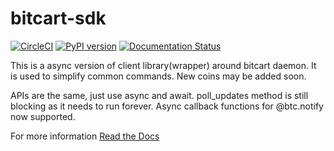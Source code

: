 # bitcart-sdk
[![CircleCI](https://circleci.com/gh/MrNaif2018/bitcart-sdk.svg?style=svg)](https://circleci.com/gh/MrNaif2018/bitcart-sdk)
[![PyPI version](https://img.shields.io/pypi/v/bitcart.svg)](https://pypi.python.org/pypi/bitcart/) 
[![Documentation Status](https://readthedocs.org/projects/bitcart-sdk/badge/?version=latest)](https://bitcart-sdk.readthedocs.io/en/latest/?badge=latest)


This is a async version of client library(wrapper) around bitcart daemon. It is used to simplify common commands. New coins may be added soon.

APIs are the same, just use async and await. poll_updates method is still blocking as it needs to run forever. 
Async callback functions for @btc.notify now supported.

For more information [Read the Docs](https://bitcart-sdk.readthedocs.io/en/latest/)
